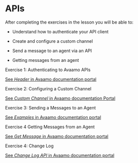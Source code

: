 # APIs	

After completing the exercises in the lesson you will be able to:

- Understand how to authenticate your API client

- Create and configure a custom channel

- Send a message to an agent via an API

- Getting messages from an agent

Exercise 1: Authenticating to Avaamo APIs

[See _Header_ in Avaamo documentation portal](https://docs.avaamo.com/v5/ref/avaamo-platform-api-documentation/message-api#header)

Exercise 2: Configuring a Custom Channel

[See _Custom Channel_ in Avaamo documentation Portal](https://docs.avaamo.com/v5/how-to/build-agents/configure-agents/deploy/custom-channel#configure-custom-channel)

Exercise 3: Sending a Messages to an Agent

[See _Examples_ in Avaamo documentation portal](https://docs.avaamo.com/v5/ref/avaamo-platform-api-documentation/message-api#examples)

Exercise 4 Getting Messages from an Agent

[See _Get Message_ in Avaamo documentation portal](https://docs.avaamo.com/v5/ref/avaamo-platform-api-documentation/message-api#get-messages)

Exercise 4: Change Log

[See _Change Log API_ in Avaamo documentation portal](https://docs.avaamo.com/v5/ref/avaamo-platform-api-documentation/changelog-api)

